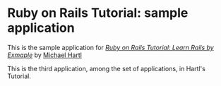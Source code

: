 # Ruby on Rails Tutorial: sample application

This is the sample application for
[*Ruby on Rails Tutorial: Learn Rails by Exmaple*](http://railstutorial.org/)
by [Michael Hartl](http://michaeljhartl.com/)

This is the third application, among the set of applications, in Hartl's Tutorial.